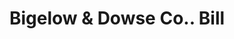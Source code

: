 ---
doi: 10.7916/D81C37TX
date_other: '1880'
date_other_textual: 1880-1889
form: printed ephemera
genre:
- Invoices
name:
- Bigelow & Dowse Co.
object_in_context_url: https://biggert.cul.columbia.edu/items/view/ave_biggert_00330
subject_hierarchical_geographic:
- Boston, Massachusetts, United States
subject_name:
- Bigelow & Dowse Co.
title: Bigelow & Dowse Co.. Bill
sort_title: Bigelow & Dowse Co.. Bill
call_number: ave_biggert_00330
coordinates:
- 42.35805555555556,-71.06361111111111
pid: ave_biggert_00330
identifiers: ave_biggert_00330
permalink: /biggert/ave_biggert_00330/
layout: iiif-image-page
---
